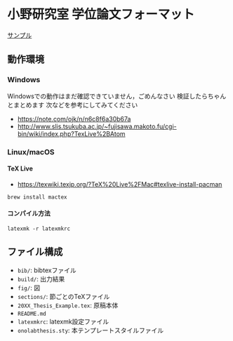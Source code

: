# 小野研究室 学位論文フォーマット
[サンプル](./build/20XX_Thesis_Example.pdf)

## 動作環境
### Windows
Windowsでの動作はまだ確認できていません，ごめんなさい
検証したらちゃんとまとめます
次などを参考にしてみてください
- https://note.com/ojk/n/n6c8f6a30b67a
- http://www.slis.tsukuba.ac.jp/~fujisawa.makoto.fu/cgi-bin/wiki/index.php?TexLive%2BAtom

### Linux/macOS
#### TeX Live
- https://texwiki.texjp.org/?TeX%20Live%2FMac#texlive-install-pacman
```
brew install mactex
```

#### コンパイル方法
```
latexmk -r latexmkrc
```

## ファイル構成
- `bib/`: bibtexファイル
- `build/`: 出力結果
- `fig/`: 図
- `sections/`: 節ごとのTeXファイル
- `20XX_Thesis_Example.tex`: 原稿本体
- `README.md`
- `latexmkrc`: latexmk設定ファイル
- `onolabthesis.sty`: 本テンプレートスタイルファイル
